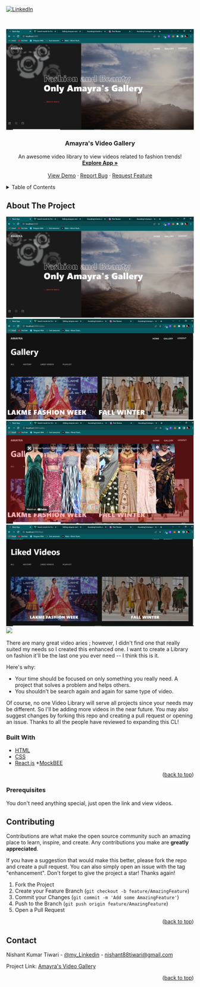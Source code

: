 <div id="top"></div>
<!--
*** Thanks for checking out my Project. If you have a suggestion
*** that would make this better, please fork the repo and create a pull request
*** or simply open an issue with the tag "enhancement".
*** Don't forget to give the project a star!
*** Thanks again! Now go create something AMAZING! :D
-->



<!-- PROJECT SHIELDS -->

[![LinkedIn][linkedin-shield]](https://www.linkedin.com/in/nishant-kumar-tiwari-253a46196/)



<!-- PROJECT LOGO -->
<br />
<div align="center">
  
![](screenshots/1.PNG)
 

  <h3 align="center">Amayra's Video Gallery</h3>

  <p align="center">
    An awesome video library to view videos related to fashion trends!
    <br />
    <a href="https://amayras-gallery.netlify.app/"><strong>Explore App »</strong></a>
    <br />
    <br />
    <a href="https://amayras-gallery.netlify.app/">View Demo</a>
    ·
    <a href="https://github.com/Asuraking1n/amayras-vedio-gallery/issues">Report Bug</a>
    ·
    <a href="https://github.com/Asuraking1n/amayras-vedio-gallery/pulls">Request Feature</a>
  </p>
</div>



<!-- TABLE OF CONTENTS -->
<details>
  <summary>Table of Contents</summary>
  <ol>
    <li>View Video</li>
    <li>Like Video</li>
    <li>View, Delete Video History</li>
    <li>Crate,Delete PlayList</li>
    <li>Add Video to playlist</li>
  </ol>
</details>



<!-- ABOUT THE PROJECT -->
## About The Project
![](screenshots/1.PNG)
![](screenshots/2.PNG)
![](screenshots/3.PNG)
![](screenshots/4.PNG)
![](screenshots/5PNG)

There are many great video aries ; however, I didn't find one that really suited my needs so I created this enhanced one. I want to create a Library on fashion it'll be the last one you ever need -- I think this is it.

Here's why:
* Your time should be focused on only something you really need. A project that solves a problem and helps others.
* You shouldn't be search again and again for same type of video.

Of course, no one Video Library will serve all projects since your needs may be different. So I'll be adding more videos in the near future. You may also suggest changes by forking this repo and creating a pull request or opening an issue. Thanks to all the people have reviewed to expanding this CL!



### Built With


* [HTML](https://www.w3schools.com/html/)
* [CSS](https://www.w3schools.com/css/)
* [React.js](https://reactjs.org/)
*[MockBEE](http://mockbee.netlify.app/docs)

<p align="right">(<a href="#top">back to top</a>)</p>





### Prerequisites

You don't need anything special, just open the link and view videos.





<!-- ROADMAP -->

## Contributing

Contributions are what make the open source community such an amazing place to learn, inspire, and create. Any contributions you make are **greatly appreciated**.

If you have a suggestion that would make this better, please fork the repo and create a pull request. You can also simply open an issue with the tag "enhancement".
Don't forget to give the project a star! Thanks again!

1. Fork the Project
2. Create your Feature Branch (`git checkout -b feature/AmazingFeature`)
3. Commit your Changes (`git commit -m 'Add some AmazingFeature'`)
4. Push to the Branch (`git push origin feature/AmazingFeature`)
5. Open a Pull Request

<p align="right">(<a href="#top">back to top</a>)</p>



<!-- LICENSE -->


<!-- CONTACT -->
## Contact

Nishant Kumar Tiwari - [@my_Linkedin](https://www.linkedin.com/in/nishant-kumar-tiwari-253a46196/) - nishant88tiwari@gmail.com

Project Link: [Amayra's Video Gallery](https://github.com/Asuraking1n/amayras-vedio-gallery)

<p align="right">(<a href="#top">back to top</a>)</p>




<!-- MARKDOWN LINKS & IMAGES -->


[linkedin-shield]: https://img.shields.io/badge/-LinkedIn-black.svg?style=for-the-badge&logo=linkedin&colorB=555



